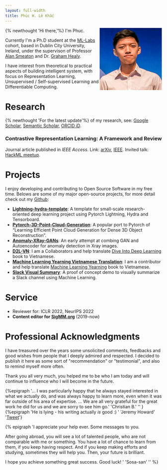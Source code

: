 ```yaml
---
layout: full-width
title: Phúc H. Lê Khắc
---
```


<img align="right" width="200" height="200" src="img/portrait.jpg">
{% newthought 'Hi there,'%} I'm Phuc.
 

Currently I'm a Ph.D student at the [ML-Labs](https://ml-labs.ie/) cohort, based in Dublin City University, Ireland, under the supervison of Professor [Alan Smeaton](https://www.computing.dcu.ie/~asmeaton/index.html) and Dr. [Graham Healy](https://www.computing.dcu.ie/~ghealy/).

I have interest from theoretical to practical aspects of building intelligent system, with focus on Representation Learning, Unsupervised / Self-supervised Learning and Differentiable Computing.

# Research 

{% newthought 'For the latest update'%} of my research, see: [Google Scholar](https://scholar.google.com/citations?user=vkQF1egAAAAJ), [Semantic Scholar](https://www.semanticscholar.org/author/Phuc-H.-Le-Khac/1994194269), [ORCID iD](https://orcid.org/0000-0002-0504-5844).

### Contrastive Representation Learning: A Framework and Review

Journal article published in _IEEE Access_.
Link: [arXiv](https://arxiv.org/abs/2010.05113), [IEEE](https://ieeexplore.ieee.org/document/9226466).
Invited talk: [HackML meetup](https://www.youtube.com/watch?v=lFWJB1ig0e0).


# Projects

I enjoy developing and contributing to Open Source Software in my free time. Belows are some of my major open-source projects, for more detail check out my [Github](https://github.com/lkhphuc):

- [**Lightning-hydra-template**](https://github.com/lkhphuc/lightning-hydra-template): A template for small-scale research-oriented deep learning project using Pytorch Lightning, Hydra and Tensorboard.
- [**Pytorch-3D-Point-Cloud-Generation**](https://github.com/lkhphuc/pytorch-3d-point-cloud-generation): A popular port to Pytorch of “Learning Efficient Point Cloud Generation for Dense 3D Object Reconstruction”.
- [**Anomaly-XRay-GANs**](https://github.com/lkhphuc/Anomaly-XRay-GANs): An early attempt at combing GAN and Autoencoder for anomaly detection in Xray images.
- [**D2L-VN**](https://github.com/aivivn/d2l-vn): I am a Collaborators and help translate [Dive Into Deep Learning](https://www.d2l.ai/) book to Vietnamese.
- [**Machine Learning Yearning Vietnamese Translation**](https://github.com/aivivn/Machine-Learning-Yearning-Vietnamese-Translation): I am a contributor and help translate [Machine Learning Yearning](https://www.deeplearning.ai/machine-learning-yearning/) book to Vietnamese.
- [**Slack Visual Summary**](https://lkhphuc.com/slack-visual-summary/): A proof of concept demo to visually summarize a Slack channel using Machine Learning.


# Service
- Reviewer for: ICLR 2022, NeurIPS 2022
- **Content editor for [SigMM.org](http://sigmm.org)** (2019-now)


# Professional Acknowledgments
I have treasured over the years some unsolicited comments, feedbacks and good wishes from people that I deeply admired and respected. 
I decided to publish it here as some sort of "recommendation" or "testimonial", and also to remind myself more often.

Thank you all very much, you helped me to be who I am today and will continue to influence who I will become in the future.

{%epigraph '... I was particularly happy that he always stayed interested in what we actually do, and was always happy to learn more, even when it was far outside of his area of expertise. ... We are all very grateful for the great work he did for us and we are sorry to see him go.'   'Christian B.'   '' }
{%epigraph 'He is lying - his writing actually *is* good :) '  'Jeremy Howard' '[Tweet](https://twitter.com/jeremyphoward/status/1073955529536335873)'}

{% epigraph 'I appreciate your help ever. Some messages to you.

 After going abroad, you will see a lot of talented people, who are not comparable with me or something. You have a lot of chance to learn from them, if you keep having respect. 
And if you keep making efforts and studying, sometimes they will help you. Then, your future is brilliant.

 I hope you achieve something great success. Good luck! ' 'Sosa-san' '' %}

 
